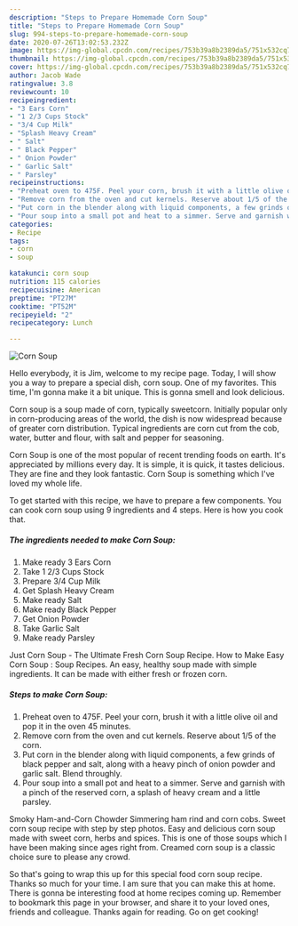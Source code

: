 ```yaml
---
description: "Steps to Prepare Homemade Corn Soup"
title: "Steps to Prepare Homemade Corn Soup"
slug: 994-steps-to-prepare-homemade-corn-soup
date: 2020-07-26T13:02:53.232Z
image: https://img-global.cpcdn.com/recipes/753b39a8b2389da5/751x532cq70/corn-soup-recipe-main-photo.jpg
thumbnail: https://img-global.cpcdn.com/recipes/753b39a8b2389da5/751x532cq70/corn-soup-recipe-main-photo.jpg
cover: https://img-global.cpcdn.com/recipes/753b39a8b2389da5/751x532cq70/corn-soup-recipe-main-photo.jpg
author: Jacob Wade
ratingvalue: 3.8
reviewcount: 10
recipeingredient:
- "3 Ears Corn"
- "1 2/3 Cups Stock"
- "3/4 Cup Milk"
- "Splash Heavy Cream"
- " Salt"
- " Black Pepper"
- " Onion Powder"
- " Garlic Salt"
- " Parsley"
recipeinstructions:
- "Preheat oven to 475F. Peel your corn, brush it with a little olive oil and pop it in the oven 45 minutes."
- "Remove corn from the oven and cut kernels. Reserve about 1/5 of the corn."
- "Put corn in the blender along with liquid components, a few grinds of black pepper and salt, along with a heavy pinch of onion powder and garlic salt. Blend throughly."
- "Pour soup into a small pot and heat to a simmer. Serve and garnish with a pinch of the reserved corn, a splash of heavy cream and a little parsley."
categories:
- Recipe
tags:
- corn
- soup

katakunci: corn soup 
nutrition: 115 calories
recipecuisine: American
preptime: "PT27M"
cooktime: "PT52M"
recipeyield: "2"
recipecategory: Lunch

---
```



![Corn Soup](https://img-global.cpcdn.com/recipes/753b39a8b2389da5/751x532cq70/corn-soup-recipe-main-photo.jpg)

Hello everybody, it is Jim, welcome to my recipe page. Today, I will show you a way to prepare a special dish, corn soup. One of my favorites. This time, I'm gonna make it a bit unique. This is gonna smell and look delicious.

Corn soup is a soup made of corn, typically sweetcorn. Initially popular only in corn-producing areas of the world, the dish is now widespread because of greater corn distribution. Typical ingredients are corn cut from the cob, water, butter and flour, with salt and pepper for seasoning.

Corn Soup is one of the most popular of recent trending foods on earth. It's appreciated by millions every day. It is simple, it is quick, it tastes delicious. They are fine and they look fantastic. Corn Soup is something which I've loved my whole life.


To get started with this recipe, we have to prepare a few components. You can cook corn soup using 9 ingredients and 4 steps. Here is how you cook that.

<!--inarticleads1-->

##### The ingredients needed to make Corn Soup:

1. Make ready 3 Ears Corn
1. Take 1 2/3 Cups Stock
1. Prepare 3/4 Cup Milk
1. Get Splash Heavy Cream
1. Make ready  Salt
1. Make ready  Black Pepper
1. Get  Onion Powder
1. Take  Garlic Salt
1. Make ready  Parsley


Just Corn Soup - The Ultimate Fresh Corn Soup Recipe. How to Make Easy Corn Soup : Soup Recipes. An easy, healthy soup made with simple ingredients. It can be made with either fresh or frozen corn. 

<!--inarticleads2-->

##### Steps to make Corn Soup:

1. Preheat oven to 475F. Peel your corn, brush it with a little olive oil and pop it in the oven 45 minutes.
1. Remove corn from the oven and cut kernels. Reserve about 1/5 of the corn.
1. Put corn in the blender along with liquid components, a few grinds of black pepper and salt, along with a heavy pinch of onion powder and garlic salt. Blend throughly.
1. Pour soup into a small pot and heat to a simmer. Serve and garnish with a pinch of the reserved corn, a splash of heavy cream and a little parsley.


Smoky Ham-and-Corn Chowder Simmering ham rind and corn cobs. Sweet corn soup recipe with step by step photos. Easy and delicious corn soup made with sweet corn, herbs and spices. This is one of those soups which I have been making since ages right from. Creamed corn soup is a classic choice sure to please any crowd. 

So that's going to wrap this up for this special food corn soup recipe. Thanks so much for your time. I am sure that you can make this at home. There is gonna be interesting food at home recipes coming up. Remember to bookmark this page in your browser, and share it to your loved ones, friends and colleague. Thanks again for reading. Go on get cooking!
